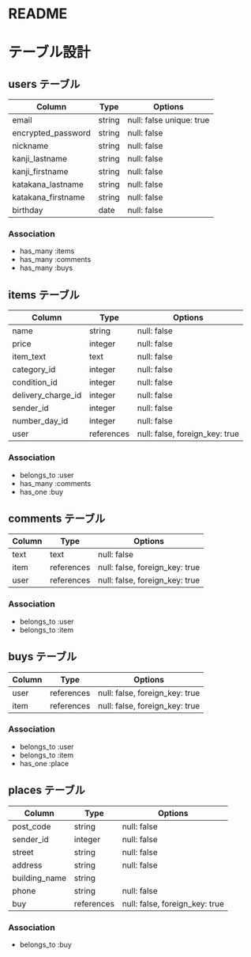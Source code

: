 # README

# テーブル設計

## users テーブル

| Column             | Type   | Options                 |
| ------------------ | ------ | ------------------------|
| email              | string | null: false unique: true|
| encrypted_password | string | null: false             |
| nickname           | string | null: false             |
| kanji_lastname     | string | null: false             |
| kanji_firstname    | string | null: false             |
| katakana_lastname  | string | null: false             |
| katakana_firstname | string | null: false             |
| birthday           | date   | null: false             | 

### Association
- has_many :items
- has_many :comments
- has_many :buys

## items テーブル

| Column            | Type       | Options                       |
| ------------------| ---------- | ------------------------------|
| name              | string     | null: false                   |
| price             | integer    | null: false                   |
| item_text         | text       | null: false                   |
| category_id       | integer    | null: false                   |
| condition_id      | integer    | null: false                   |
| delivery_charge_id| integer    | null: false                   |
| sender_id         | integer    | null: false                   |
| number_day_id     | integer    | null: false                   |
| user              | references | null: false, foreign_key: true|

### Association
- belongs_to :user
- has_many   :comments
- has_one    :buy

## comments テーブル

| Column    | Type       | Options                        |
| ----------| ---------- | ------------------------------ |
| text      | text       | null: false                    |
| item      | references | null: false, foreign_key: true |
| user      | references | null: false, foreign_key: true |

### Association
- belongs_to :user
- belongs_to :item

## buys テーブル

| Column       | Type       | Options                        |
| -------------| ---------- | ------------------------------ |
| user         | references | null: false, foreign_key: true |
| item         | references | null: false, foreign_key: true |

### Association
- belongs_to :user
- belongs_to :item
- has_one    :place

## places テーブル

| Column       | Type       | Options                        |
| -------------| ---------- | ------------------------------ |
| post_code    | string     | null: false                    |
| sender_id    | integer    | null: false                    |
| street       | string     | null: false                    |
| address      | string     | null: false                    |
| building_name| string     |                                |
| phone        | string     | null: false                    |
| buy          | references | null: false, foreign_key: true |

### Association
- belongs_to :buy